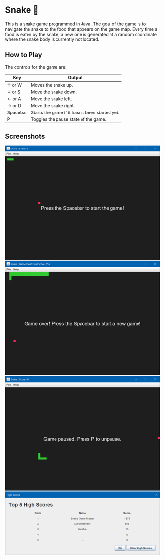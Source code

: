 # Snake 🐍

This is a snake game programmed in Java. The goal of the game is to navigate the snake to the food that appears on the game map. Every time a food is eaten by the snake, a new one is generated at a random coordinate where the snake body is currently not located.

## How to Play

The controls for the game are:

| Key      | Output                                         |
| -------- | ---------------------------------------------- |
| ↑ or W   | Moves the snake up.                            |
| ↓ or S   | Move the snake down.                           |
| ← or A   | Move the snake left.                           |
| → or D   | Move the snake right.                          |
| Spacebar | Starts the game if it hasn't been started yet. |
| P        | Toggles the pause state of the game.           |       

## Screenshots

![Game that hasn't been started](screenshots/screenshot1.png "Game that hasn't been started")
![Game over](screenshots/screenshot2.png "Game over")
![Game paused](screenshots/screenshot3.png "Game paused")
![High score window](screenshots/screenshot4.png "High score window")
